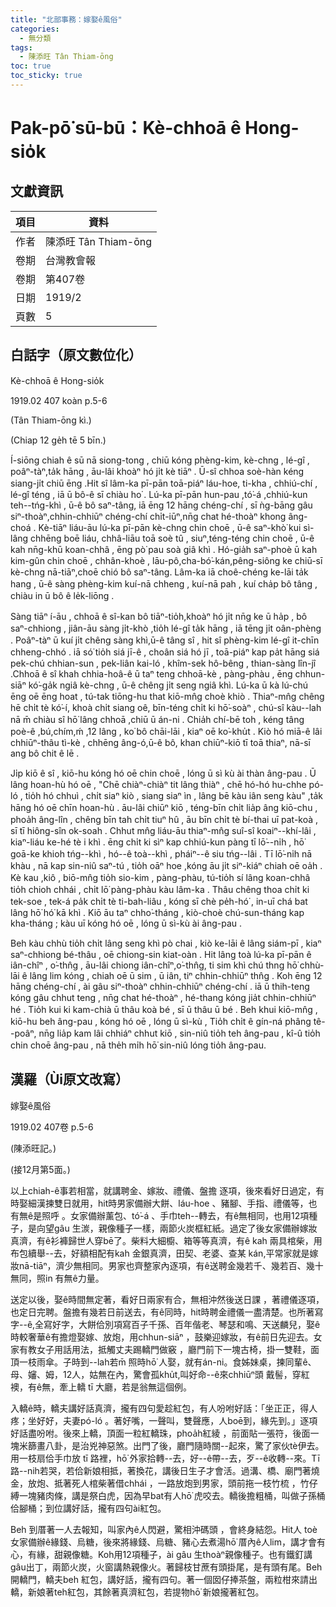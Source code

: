 ```yaml
---
title: "北部事務：嫁娶ê風俗"
categories:
  - 無分類
tags:
  - 陳添旺 Tân Thiam-ōng
toc: true
toc_sticky: true
---
```


# Pak-pō͘ sū-bū：Kè-chhoā ê Hong-sio̍k

## 文獻資訊

| 項目 | 資料 |
|---|---|
| 作者 | 陳添旺 Tân Thiam-ōng |
| 卷期 | 台灣教會報 |
| 卷期 | 第407卷 |
| 日期 | 1919/2 |
| 頁數 | 5 |

## 白話字（原文數位化）

Kè-chhoā ê Hong-sio̍k

1919.02 407 koàn p.5-6

(Tân Thiam-ōng kì.)

(Chiap 12 ge̍h tē 5 bīn.)

Í-siōng chiah ê sū nā siong-tong , chiū kóng phèng-kim, kè-chng , lé-gî , poâⁿ-tàⁿ,ta̍k hāng , āu-lâi khoàⁿ hó ji̍t kè tiāⁿ . Ū-sî chhoa soè-hàn kéng siang-ji̍t chiū ēng .Hit sî lâm-ka pī-pān toā-piáⁿ láu-hoe, ti-kha , chhiú-chí , lé-gî téng , iā ū bô-ê sī chiàu ho͘ . Lú-ka pī-pān hun-pau ,tó͘-á ,chhiú-kun teh--tńg-khì , ū-ê bô saⁿ-tâng, iā ēng 12 hāng chéng-chí , sī ǹg-bāng gâu siⁿ-thoàⁿ,chhin-chhiūⁿ chéng-chí chi̍t-iūⁿ,nn̄g chat hé-thoàⁿ khong âng-choá . Kè-tiāⁿ liáu-āu lú-ka pī-pān kè-chng chin choē , ū-ê saⁿ-khò͘ kui sì-lâng chhēng boē liáu, chhâ-liāu toā soè tû , siuⁿ,téng-téng chin choē , ū-ê kah nn̄g-khū koan-chhâ , ēng pò͘ pau soà giâ khì . Hó-gia̍h saⁿ-phoè ū kah kim-gûn chin choē , chhân-khoè , lāu-pô,cha-bó͘-kán,pêng-siông ke chiū-sī kè-chng nā-tiāⁿ,choē chió bô saⁿ-tâng. Lâm-ka iā choê-chéng ke-lāi ta̍k hang , ū-ê sàng phèng-kim kuí-nā chheng , kuí-nā pah , kuí cha̍p bô tâng , chiàu in ū bô ê le̍k-liōng .

Sàng tiāⁿ í-āu , chhoā ê sî-kan bô tiāⁿ-tio̍h,khoàⁿ hó ji̍t nn̄g ke ū ha̍p , bô saⁿ-chhiong , jiân-āu sàng ji̍t-khò ,tio̍h lé-gî ta̍k hāng , iā tēng ji̍t oân-phèng . Poâⁿ-tàⁿ ū kuí ji̍t chêng sàng khì,ū-ê tâng sî , hit sî phèng-kim lé-gî it-chīn chheng-chhó . iā só͘ tio̍h siá jī-ê , choân siá hó jī , toā-piáⁿ kap pa̍t hāng siá pek-chú chhian-sun , pek-liân kai-ló , khîm-sek hô-bêng , thian-sàng lîn-jî .Chhoā ê sî khah chhia-hoâ-ê ū taⁿ teng chhoā-kè , pàng-phàu , ēng chhun-siāⁿ kó͘-ga̍k ngiâ kè-chng , ū-ê chêng ji̍t seng ngiâ khì. Lú-ka ū kà lú-chú ēng oē ēng hoat , tú-tak tiōng-hu that kiō-mn̂g choè khiò . Thiaⁿ-mn̂g chêng hē chi̍t tè kó͘-í, khoà chi̍t siang oê, bīn-téng chi̍t ki hō͘-soàⁿ , chú-sî kàu--lah nā m̄ chiàu sî hō͘ lâng chhoā ,chiū ū án-ni . Chia̍h chí-bē toh , kéng tâng poè-ê ,bú,chím,ḿ ,12 lâng , ko͘ bô chāi-lāi , kiaⁿ oē ko͘-khu̍t . Kiò hó miā-ê lâi chhiūⁿ-thâu tì-kè , chhēng âng-ó,ū-ê bô, khan chiūⁿ-kiō tī toā thiaⁿ, nā-sī ang bô chit ê lē .

Ji̍p kiō ê sî , kiō-hu kóng hó oē chin choē , lóng ū sì kù ài thàn âng-pau . Ū lâng hoan-hù hó oē , "Chē chiàⁿ-chiàⁿ tit lâng thiàⁿ , chē hó-hó hu-chhe pó-ló , tio̍h hó chhuì , chi̍t siaⁿ kiò , siang siaⁿ ìn , lâng bē kàu iân seng kàu" ,ta̍k hāng hó oē chīn hoan-hù . āu-lâi chiūⁿ kiō , téng-bīn chi̍t lia̍p âng kiō-chu , phoa̍h âng-lîn , chêng bīn tah chi̍t tiuⁿ hû , āu bīn chi̍t tè bí-thai uī pat-koà , sī tī hiông-sîn ok-soah . Chhut mn̂g liáu-āu thiaⁿ-mn̂g suî-sî koaiⁿ--khí-lâi , kiaⁿ-liáu ke-hé tè i khì . ēng chi̍t ki sìⁿ kap chhiú-kun pàng tī lō͘--ni̍h , hō͘ goā-ke khioh tńg--khì , hó--ê toà--khì , pháiⁿ--ê siu tńg--lâi . Tī lō͘-ni̍h nā khàu , nā kap sin-niû saⁿ-tú , tio̍h oāⁿ hoe ,kóng āu ji̍t siⁿ-kiáⁿ chiah oē oa̍h . Kè kau ,kiô , biō-mn̂g tio̍h sio-kim , pàng-phàu, tú-tio̍h sí lâng koan-chhâ tio̍h chioh chhái , chi̍t lō͘ pàng-phàu kàu lâm-ka . Thâu chêng thoa chi̍t ki tek-soe , tek-á pa̍k chi̍t tè ti-bah-liâu , kóng sī chè pe̍h-hó͘ , in-uī chá bat lâng hō͘ hó͘ kā khì . Kiō āu taⁿ chho͘-tháng , kiò-choè chú-sun-tháng kap kha-tháng ; kàu uī kóng hó oē , lóng ū sì-kù ài âng-pau .

Beh kàu chhù tio̍h chi̍t lâng seng khì pò chai , kiò ke-lāi ê lâng siám-pī , kiaⁿ saⁿ-chhiong bé-thâu , oē chiong-sin kiat-oàn . Hit lâng toà lú-ka pī-pān ê iân-chîⁿ , o͘-thn̂g , āu-lâi chiong iân-chîⁿ,o͘-thn̂g, ti sim khì chú thng hō͘ chhù-lāi ê lâng lim kóng , chiah oē ū sim , ū iân, tiⁿ chhin-chhiūⁿ thn̂g . Koh ēng 12 hāng chéng-chí , ài gâu siⁿ-thoàⁿ chhin-chhiūⁿ chéng-chí . iā ū thih-teng kóng gâu chhut teng , nn̄g chat hé-thoàⁿ , hé-thang kóng jia̍t chhin-chhiūⁿ hé . Tio̍h kui ki kam-chià ū thâu koà bé , sī ū thâu ū bé . Beh khui kiō-mn̂g , kiō-hu beh âng-pau , kóng hó oē , lóng ū sì-kù , Tio̍h chi̍t ê gín-ná phâng tê--poâⁿ, nn̄g lia̍p kam lâi chhiáⁿ chhut kiō , sin-niû tio̍h teh âng-pau , kî-û tio̍h chin choē âng-pau , nā the̍h mi̍h hō͘ sin-niû lóng tio̍h âng-pau.

## 漢羅（Ùi原文改寫）

嫁娶ê風俗

1919.02 407卷 p.5-6

(陳添旺記。)

(接12月第5面。)

以上chiah-ê事若相當，就講聘金、嫁妝、禮儀、盤擔 逐項，後來看好日過定，有時娶細漢揀雙日就用，hit時男家備辦大餅、láu-hoe 、豬腳、手指、禮儀等，也有無ê是照呼 。女家備辦薰包、tó͘-á 、手巾teh--轉去，有ê無相同，也用12項種子，是向望gâu 生湠，親像種子一樣，兩節火炭框紅紙。過定了後女家備辦嫁妝真濟，有ê衫褲歸世人穿bē了。柴料大細櫥、箱等等真濟，有ê kah 兩具棺柴，用布包續舉--去，好額相配有kah 金銀真濟，田契、老婆、查某 kán,平常家就是嫁妝nā-tiāⁿ，濟少無相同。男家也齊整家內逐項，有ê送聘金幾若千、幾若百、幾十無同，照in 有無ê力量。

送定以後，娶ê時間無定著，看好日兩家有合，無相沖然後送日課 ，著禮儀逐項，也定日完聘。盤擔有幾若日前送去，有ê同時，hit時聘金禮儀一盡清楚。也所著寫字--ê,全寫好字，大餅佮別項寫百子千孫、百年偕老、琴瑟和鳴、天送麟兒，娶ê時較奢華ê有擔燈娶嫁、放炮，用chhun-siāⁿ ，鼓樂迎嫁妝，有ê前日先迎去。女家有教女子用話用法，抵觸丈夫踢轎門做竅 ，廳門前下一塊古椅，掛一雙鞋，面頂一枝雨傘。子時到--lah若m̄ 照時hō͘ 人娶，就有án-ni。食姊妹桌，揀同輩ê、母、嬸、姆，12人，姑無在內，驚會孤khu̍t,叫好命--ê來chhiūⁿ頭 戴髻，穿紅襖，有ê無，牽上轎 tī 大廳，若是翁無這個例。

入轎ê時，轎夫講好話真濟，攏有四句愛趁紅包，有人吩咐好話：「坐正正，得人疼；坐好好，夫妻pó-ló 。著好嘴，一聲叫，雙聲應，人boē到，緣先到。」逐項好話盡吩咐。後來上轎，頂面一粒紅轎珠，phoa̍h紅綾 ，前面貼一張符，後面一塊米篩畫八卦，是治兇神惡煞。出門了後，廳門隨時關--起來，驚了家伙tè伊去。用一枝扇佮手巾放 tī 路裡，hō͘ 外家拾轉--去，好--ê帶--去，歹--ê收轉--來。Tī 路--nih若哭，若佮新娘相抵，著換花，講後日生子才會活。過溝、橋、廟門著燒金，放炮、抵著死人棺柴著借chhái ，一路放炮到男家，頭前拖一枝竹梳 ，竹仔縛一塊豬肉條，講是祭白虎，因為早bat有人hō͘ 虎咬去。轎後擔粗桶，叫做子孫桶佮腳桶；到位講好話，攏有四句ài紅包。

Beh 到厝著一人去報知，叫家內ê人閃避，驚相沖碼頭 ，會終身結怨。Hit人 toè 女家備辦ê緣錢、烏糖，後來將緣錢、烏糖、豬心去煮湯hō͘ 厝內ê人lim，講才會有心，有緣，甜親像糖。Koh用12項種子，ài gâu 生thoàⁿ親像種子。也有鐵釘講gâu出丁，兩節火炭，火窗講熱親像火。著歸枝甘蔗有頭掛尾，是有頭有尾。Beh 開轎門，轎夫beh 紅包，講好話，攏有四句。著一個囡仔捧茶盤，兩粒柑來請出轎，新娘著teh紅包，其餘著真濟紅包，若提物hō͘ 新娘攏著紅包。

